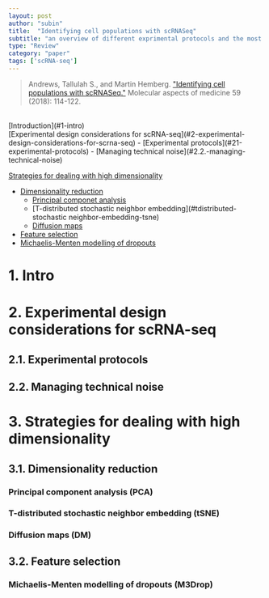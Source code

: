 ```yaml
---
layout: post
author: "subin"
title:  "Identifying cell populations with scRNASeq"
subtitle: "an overview of different exprimental protocols and the most popular methods for facilitating the computational analysis."
type: "Review"
category: "paper"
tags: ['scRNA-seq']
---
```

> Andrews, Tallulah S., and Martin Hemberg. ["Identifying cell populations with scRNASeq."](https://doi.org/10.1016/j.mam.2017.07.002) Molecular aspects of medicine 59 (2018): 114-122.

<br/>
[Introduction](#1-intro)<br/>
[Experimental design considerations for scRNA-seq](#2-experimental-design-considerations-for-scrna-seq)
- [Experimental protocols](#21-experimental-protocols)
- [Managing technical noise](#2.2.-managing-technical-noise)

[Strategies for dealing with high dimensionality](#3.-strategies-for-dealing-with-high-dimensionality)
- [Dimensionality reduction](#3.1.-dimensionality-reduction)
	- [Principal componet analysis](#principal-component-analysis-(pca))
	- [T-distributed stochastic neighbor embedding](#tdistributed-stochastic neighbor-embedding-tsne)
	- [Diffusion maps](#diffusion-maps-dm)
- [Feature selection](#3.2.-feature-selection)
 - [Michaelis-Menten modelling of dropouts](#michaelis-menten-modelling-of-dropouts-m3drop)





# 1. Intro
# 2. Experimental design considerations for scRNA-seq
## 2.1. Experimental protocols
## 2.2. Managing technical noise
# 3. Strategies for dealing with high dimensionality
## 3.1. Dimensionality reduction
### Principal component analysis (PCA) 
### T-distributed stochastic neighbor embedding (tSNE)
### Diffusion maps (DM)
## 3.2. Feature selection
### Michaelis-Menten modelling of dropouts (M3Drop)

